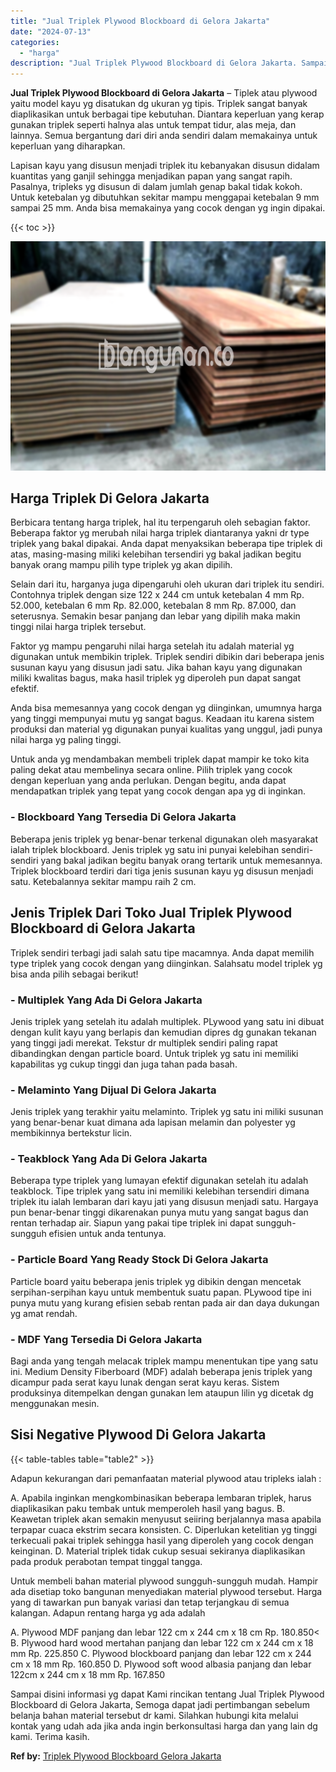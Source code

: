 ```yaml
---
title: "Jual Triplek Plywood Blockboard di Gelora Jakarta"
date: "2024-07-13"
categories: 
  - "harga"
description: "Jual Triplek Plywood Blockboard di Gelora Jakarta. Sampai disini informasi yg dapat Kami rincikan tentang Jual Triplek Plywood Blockboard di Gelora Jakarta,..."
---
```


**Jual Triplek Plywood Blockboard di Gelora Jakarta** – Tiplek atau plywood yaitu model kayu yg disatukan dg ukuran yg tipis. Triplek sangat banyak diaplikasikan untuk berbagai tipe kebutuhan. Diantara keperluan yang kerap gunakan triplek seperti halnya alas untuk tempat tidur, alas meja, dan lainnya. Semua bergantung dari diri anda sendiri dalam memakainya untuk keperluan yang diharapkan.

Lapisan kayu yang disusun menjadi triplek itu kebanyakan disusun didalam kuantitas yang ganjil sehingga menjadikan papan yang sangat rapih. Pasalnya, tripleks yg disusun di dalam jumlah genap bakal tidak kokoh. Untuk ketebalan yg dibutuhkan sekitar mampu menggapai ketebalan 9 mm sampai 25 mm. Anda bisa memakainya yang cocok dengan yg ingin dipakai.

{{< toc >}}

![Jual Triplek Plywood Blockboard di Gelora Jakarta](/images/jual-triplek-murah-04.png)

## Harga Triplek Di Gelora Jakarta

Berbicara tentang harga triplek, hal itu terpengaruh oleh sebagian faktor. Beberapa faktor yg merubah nilai harga triplek diantaranya yakni dr type triplek yang bakal dipakai. Anda dapat menyaksikan beberapa tipe triplek di atas, masing-masing miliki kelebihan tersendiri yg bakal jadikan begitu banyak orang mampu pilih type triplek yg akan dipilih.

Selain dari itu, harganya juga dipengaruhi oleh ukuran dari triplek itu sendiri. Contohnya triplek dengan size 122 x 244 cm untuk ketebalan 4 mm Rp. 52.000, ketebalan 6 mm Rp. 82.000, ketebalan 8 mm Rp. 87.000, dan seterusnya. Semakin besar panjang dan lebar yang dipilih maka makin tinggi nilai harga triplek tersebut.

Faktor yg mampu pengaruhi nilai harga setelah itu adalah material yg digunakan untuk membikin triplek. Triplek sendiri dibikin dari beberapa jenis susunan kayu yang disusun jadi satu. Jika bahan kayu yang digunakan miliki kwalitas bagus, maka hasil triplek yg diperoleh pun dapat sangat efektif.

Anda bisa memesannya yang cocok dengan yg diinginkan, umumnya harga yang tinggi mempunyai mutu yg sangat bagus. Keadaan itu karena sistem produksi dan material yg digunakan punyai kualitas yang unggul, jadi punya nilai harga yg paling tinggi.

Untuk anda yg mendambakan membeli triplek dapat mampir ke toko kita paling dekat atau membelinya secara online. Pilih triplek yang cocok dengan keperluan yang anda perlukan. Dengan begitu, anda dapat mendapatkan triplek yang tepat yang cocok dengan apa yg di inginkan.

### \- Blockboard Yang Tersedia Di Gelora Jakarta

Beberapa jenis triplek yg benar-benar terkenal digunakan oleh masyarakat ialah triplek blockboard. Jenis triplek yg satu ini punyai kelebihan sendiri-sendiri yang bakal jadikan begitu banyak orang tertarik untuk memesannya. Triplek blockboard terdiri dari tiga jenis susunan kayu yg disusun menjadi satu. Ketebalannya sekitar mampu raih 2 cm.

## Jenis Triplek Dari Toko Jual Triplek Plywood Blockboard di Gelora Jakarta

Triplek sendiri terbagi jadi salah satu tipe macamnya. Anda dapat memilih type triplek yang cocok dengan yang diinginkan. Salahsatu model triplek yg bisa anda pilih sebagai berikut!

### \- Multiplek Yang Ada Di Gelora Jakarta

Jenis triplek yang setelah itu adalah multiplek. PLywood yang satu ini dibuat dengan kulit kayu yang berlapis dan kemudian dipres dg gunakan tekanan yang tinggi jadi merekat. Tekstur dr multiplek sendiri paling rapat dibandingkan dengan particle board. Untuk triplek yg satu ini memiliki kapabilitas yg cukup tinggi dan juga tahan pada basah.

### \- Melaminto Yang Dijual Di Gelora Jakarta

Jenis triplek yang terakhir yaitu melaminto. Triplek yg satu ini miliki susunan yang benar-benar kuat dimana ada lapisan melamin dan polyester yg membikinnya bertekstur licin.

### \- Teakblock Yang Ada Di Gelora Jakarta

Beberapa type triplek yang lumayan efektif digunakan setelah itu adalah teakblock. Tipe triplek yang satu ini memiliki kelebihan tersendiri dimana triplek itu ialah lembaran dari kayu jati yang disusun menjadi satu. Hargaya pun benar-benar tinggi dikarenakan punya mutu yang sangat bagus dan rentan terhadap air. Siapun yang pakai tipe triplek ini dapat sungguh-sungguh efisien untuk anda tentunya.

### \- Particle Board Yang Ready Stock Di Gelora Jakarta

Particle board yaitu beberapa jenis triplek yg dibikin dengan mencetak serpihan-serpihan kayu untuk membentuk suatu papan. PLywood tipe ini punya mutu yang kurang efisien sebab rentan pada air dan daya dukungan yg amat rendah.

### \- MDF Yang Tersedia Di Gelora Jakarta

Bagi anda yang tengah melacak triplek mampu menentukan tipe yang satu ini. Medium Density Fiberboard (MDF) adalah beberapa jenis triplek yang dicampur pada serat kayu lunak dengan serat kayu keras. Sistem produksinya ditempelkan dengan gunakan lem ataupun lilin yg dicetak dg menggunakan mesin.

## Sisi Negative Plywood Di Gelora Jakarta

{{< table-tables table="table2" >}}

Adapun kekurangan dari pemanfaatan material plywood atau tripleks ialah :

A. Apabila inginkan mengkombinasikan beberapa lembaran triplek, harus diaplikasikan paku tembak untuk memperoleh hasil yang bagus. B. Keawetan triplek akan semakin menyusut seiiring berjalannya masa apabila terpapar cuaca ekstrim secara konsisten. C. Diperlukan ketelitian yg tinggi terkecuali pakai triplek sehingga hasil yang diperoleh yang cocok dengan keinginan. D. Material triplek tidak cukup sesuai sekiranya diaplikasikan pada produk perabotan tempat tinggal tangga.

Untuk membeli bahan material plywood sungguh-sungguh mudah. Hampir ada disetiap toko bangunan menyediakan material plywood tersebut. Harga yang di tawarkan pun banyak variasi dan tetap terjangkau di semua kalangan. Adapun rentang harga yg ada adalah

A. Plywood MDF panjang dan lebar 122 cm x 244 cm x 18 cm Rp. 180.850< B. Plywood hard wood mertahan panjang dan lebar 122 cm x 244 cm x 18 mm Rp. 225.850 C. Plywood blockboard panjang dan lebar 122 cm x 244 cm x 18 mm Rp. 160.850 D. Plywood soft wood albasia panjang dan lebar 122cm x 244 cm x 18 mm Rp. 167.850

Sampai disini informasi yg dapat Kami rincikan tentang Jual Triplek Plywood Blockboard di Gelora Jakarta, Semoga dapat jadi pertimbangan sebelum belanja bahan material tersebut dr kami. Silahkan hubungi kita melalui kontak yang udah ada jika anda ingin berkonsultasi harga dan yang lain dg kami. Terima kasih.

**Ref by:** [Triplek Plywood Blockboard Gelora Jakarta](https://id.wikipedia.org/wiki/Triplek)
